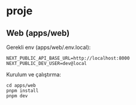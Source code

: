 # proje

## Web (apps/web)

Gerekli env (apps/web/.env.local):

```
NEXT_PUBLIC_API_BASE_URL=http://localhost:8000
NEXT_PUBLIC_DEV_USER=dev@local
```

Kurulum ve çalıştırma:

```
cd apps/web
pnpm install
pnpm dev
```

